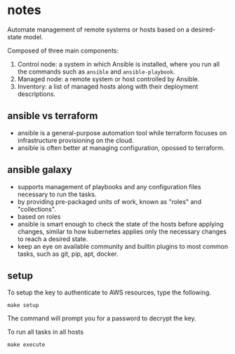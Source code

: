 # notes

Automate management of remote systems or hosts based on a desired-state model.

Composed of three main components:

1. Control node: a system in which Ansible is installed, where you run all the commands such as `ansible` and `ansible-playbook`.
2. Managed node: a remote system or host controlled by Ansible.
3. Inventory: a list of managed hosts along with their deployment descriptions.

## ansible vs terraform

- ansible is a general-purpose automation tool while terraform focuses on infrastructure provisioning on the cloud.
- ansible is often better at managing configuration, opossed to terraform.

## ansible galaxy

- supports management of playbooks and any configuration files necessary to run the tasks.
- by providing pre-packaged units of work, known as "roles" and "collections".
- based on roles
- ansible is smart enough to check the state of the hosts before applying changes, similar to how kubernetes applies only the necessary changes to reach a desired state.
- keep an eye on available community and builtin plugins to most common tasks, such as git, pip, apt, docker.

## setup

To setup the key to authenticate to AWS resources, type the following.

```
make setup
```

The command will prompt you for a password to decrypt the key.

To run all tasks in all hosts
```
make execute
```

